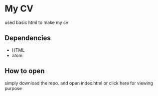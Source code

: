 # My CV 
used basic html to make my cv 
## Dependencies
* HTML
* atom
## How to open
simply download the repo. and open index.html or click here for viewing purpose
